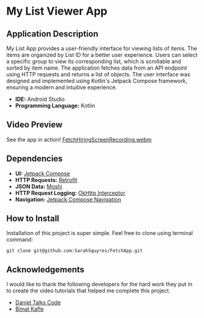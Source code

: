 # My List Viewer App

## Application Description

My List App provides a user-friendly interface for viewing lists of items.  The items are organized by List ID for a better user experience. 
Users can select a specific group to view its corresponding list, which is scrollable and sorted by item name. 
The application fetches data from an API endpoint using HTTP requests and returns a list of objects. 
The user interface was designed and implemented using Kotlin's Jetpack Compose framework, ensuring a modern and intuitive experience.

* **IDE:** Android Studio
* **Programming Language:** Kotlin

## Video Preview
See the app in action!
  [FetchHiringScreenRecording.webm](https://github.com/user-attachments/assets/c3dfe362-1c69-4671-af95-3544f7241cd8)

## Dependencies
* **UI:** [Jetpack Compose](https://developer.android.com/compose)
* **HTTP Requests:** [Retrofit](https://square.github.io/retrofit/)
* **JSON Data:** [Moshi](https://github.com/square/moshi)
* **HTTP Request Logging:** [OkHttp Interceptor](https://github.com/square/okhttp/tree/master/okhttp-logging-interceptor)
* **Navigation:** [Jetpack Compose Navigation](https://developer.android.com/develop/ui/compose/navigation)

## How to Install
Installation of this project is super simple. Feel free to clone using terminal command: 
```
git clone git@github.com:SarahSquyres/FetchApp.git
```

## Acknowledgements
I would like to thank the following developers for the hard work they put in to create the video tutorials that helped me complete this project.
* [Daniel Talks Code](https://www.youtube.com/watch?v=F5sj_PFzzx0&t=1339s)
* [Bimal Kafle](https://www.youtube.com/watch?v=wJKwsI5WUI4&list=PLcoCy1c_Mc9kNAQv3t26nsNSSHmQJQwME&index=6)

